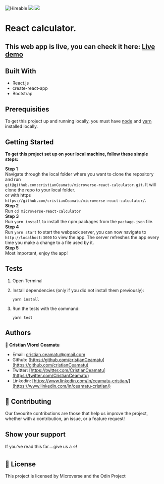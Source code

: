 ![Hireable](https://img.shields.io/badge/Hireable-yes-success) ![](https://img.shields.io/badge/Mobile--responsive-yes-green) ![](https://img.shields.io/badge/-Microverse%20projects-blueviolet)

# React calculator.

<!-- > In this project, we were required to build a space shooter game with the Phaser Javascript library.
> <br>
> The player will have to kill different types of enemies with AI functionality. He can also pick droppings to increase his weapon level/lives or to enter in shield mode.
> <br>
> The game currently has 7 levels (from which one is a Boss and the last one has an infinite spawn). The player can reach a maximum of 5 extra lives and level 7 laser.
> <br>
> The game is tested using Jest for unit testing -->

<!-- ## App functionality

- Users are required to choose a nickname when they visit the website
- Users can kill enemies to increase the score and level
- Current game levels by score: -->

## This web app is live, you can check it here: [Live demo](https://react-calculator-microverse.herokuapp.com/)

<!-- ## Screenshots of the app.

![image](readme-assets/app-screenshot.png)
![image](readme-assets/app-screenshot1.png) -->

## Built With

- React.js
- create-react-app
- Bootstrap

## Prerequisities

To get this project up and running locally, you must have [node](https://nodejs.org/en/) and [yarn](https://yarnpkg.com/) installed locally.

## Getting Started

**To get this project set up on your local machine, follow these simple steps:**

**Step 1**<br>
Navigate through the local folder where you want to clone the repository and run<br>
`git@github.com:cristianCeamatu/microverse-react-calculator.git`. It will clone the repo to your local folder.<br>
or with https<br>
`https://github.com/cristianCeamatu/microverse-react-calculator/`.<br>
**Step 2**<br>
Run `cd microverse-react-calculator`<br>
**Step 3**<br>
Run `yarn install` to install the npm packages from the `package.json` file.<br>
**Step 4**<br>
Run `yarn start` to start the webpack server, you can now navigate to `http://localhost:3000` to view the app. The server refreshes the app every time you make a change to a file used by it.<br>
**Step 5**<br>
Most important, enjoy the app!<br>

## Tests

1. Open Terminal

2. Install dependencies (only if you did not install them previously):

   `yarn install`

3. Run the tests with the command:

   `yarn test`

## Authors

👤 **Cristian Viorel Ceamatu**

- Email: [cristian.ceamatu@gmail.com](cristian.ceamatu@gmail.com)
- Github: [https://github.com/cristianCeamatu](https://github.com/cristianCeamatu)
- Twitter: [https://twitter.com/CristianCeamatu](https://twitter.com/CristianCeamatu)
- Linkedin: [https://www.linkedin.com/in/ceamatu-cristian/](https://www.linkedin.com/in/ceamatu-cristian/)

## 🤝 Contributing

Our favourite contributions are those that help us improve the project, whether with a contribution, an issue, or a feature request!

## Show your support

If you've read this far....give us a ⭐️!

## 📝 License

This project is licensed by Microverse and the Odin Project
